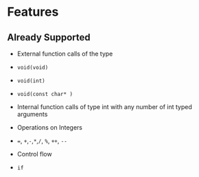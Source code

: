 # Features

## Already Supported

* External function calls of the type
 * `void(void)`
 * `void(int)`
 * `void(const char* )`

* Internal function calls of type int with any number of int typed arguments
     
* Operations on Integers
 * `=`, `+`,`-`,`*`,`/`, `%`, `++`, `--`
* Control flow
 * `if`